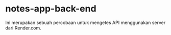 # notes-app-back-end
Ini merupakan sebuah percobaan untuk mengetes API menggunakan server dari Render.com.
